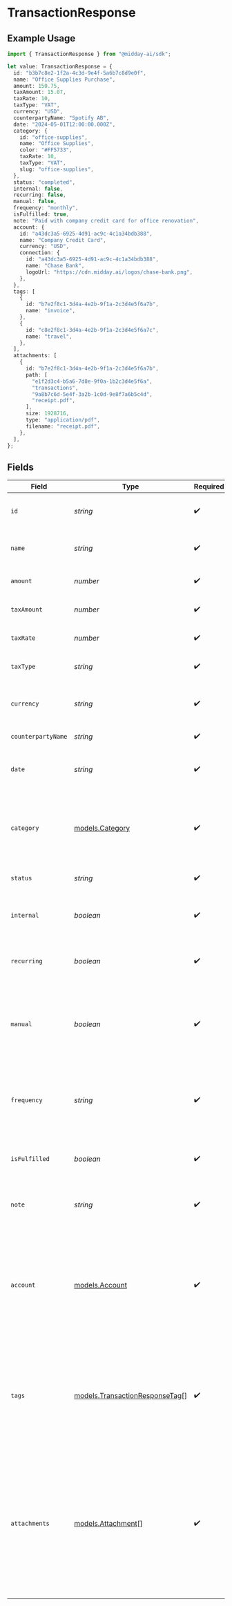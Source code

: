 # TransactionResponse

## Example Usage

```typescript
import { TransactionResponse } from "@midday-ai/sdk";

let value: TransactionResponse = {
  id: "b3b7c8e2-1f2a-4c3d-9e4f-5a6b7c8d9e0f",
  name: "Office Supplies Purchase",
  amount: 150.75,
  taxAmount: 15.07,
  taxRate: 10,
  taxType: "VAT",
  currency: "USD",
  counterpartyName: "Spotify AB",
  date: "2024-05-01T12:00:00.000Z",
  category: {
    id: "office-supplies",
    name: "Office Supplies",
    color: "#FF5733",
    taxRate: 10,
    taxType: "VAT",
    slug: "office-supplies",
  },
  status: "completed",
  internal: false,
  recurring: false,
  manual: false,
  frequency: "monthly",
  isFulfilled: true,
  note: "Paid with company credit card for office renovation",
  account: {
    id: "a43dc3a5-6925-4d91-ac9c-4c1a34bdb388",
    name: "Company Credit Card",
    currency: "USD",
    connection: {
      id: "a43dc3a5-6925-4d91-ac9c-4c1a34bdb388",
      name: "Chase Bank",
      logoUrl: "https://cdn.midday.ai/logos/chase-bank.png",
    },
  },
  tags: [
    {
      id: "b7e2f8c1-3d4a-4e2b-9f1a-2c3d4e5f6a7b",
      name: "invoice",
    },
    {
      id: "c8e2f8c1-3d4a-4e2b-9f1a-2c3d4e5f6a7c",
      name: "travel",
    },
  ],
  attachments: [
    {
      id: "b7e2f8c1-3d4a-4e2b-9f1a-2c3d4e5f6a7b",
      path: [
        "e1f2d3c4-b5a6-7d8e-9f0a-1b2c3d4e5f6a",
        "transactions",
        "9a8b7c6d-5e4f-3a2b-1c0d-9e8f7a6b5c4d",
        "receipt.pdf",
      ],
      size: 1928716,
      type: "application/pdf",
      filename: "receipt.pdf",
    },
  ],
};
```

## Fields

| Field                                                                                                                                                                                                                                                  | Type                                                                                                                                                                                                                                                   | Required                                                                                                                                                                                                                                               | Description                                                                                                                                                                                                                                            | Example                                                                                                                                                                                                                                                |
| ------------------------------------------------------------------------------------------------------------------------------------------------------------------------------------------------------------------------------------------------------ | ------------------------------------------------------------------------------------------------------------------------------------------------------------------------------------------------------------------------------------------------------ | ------------------------------------------------------------------------------------------------------------------------------------------------------------------------------------------------------------------------------------------------------ | ------------------------------------------------------------------------------------------------------------------------------------------------------------------------------------------------------------------------------------------------------ | ------------------------------------------------------------------------------------------------------------------------------------------------------------------------------------------------------------------------------------------------------ |
| `id`                                                                                                                                                                                                                                                   | *string*                                                                                                                                                                                                                                               | :heavy_check_mark:                                                                                                                                                                                                                                     | Unique identifier of the transaction                                                                                                                                                                                                                   | b3b7c8e2-1f2a-4c3d-9e4f-5a6b7c8d9e0f                                                                                                                                                                                                                   |
| `name`                                                                                                                                                                                                                                                 | *string*                                                                                                                                                                                                                                               | :heavy_check_mark:                                                                                                                                                                                                                                     | Name or description of the transaction                                                                                                                                                                                                                 | Office Supplies Purchase                                                                                                                                                                                                                               |
| `amount`                                                                                                                                                                                                                                               | *number*                                                                                                                                                                                                                                               | :heavy_check_mark:                                                                                                                                                                                                                                     | Monetary amount of the transaction                                                                                                                                                                                                                     | 150.75                                                                                                                                                                                                                                                 |
| `taxAmount`                                                                                                                                                                                                                                            | *number*                                                                                                                                                                                                                                               | :heavy_check_mark:                                                                                                                                                                                                                                     | Tax amount of the transaction                                                                                                                                                                                                                          | 15.07                                                                                                                                                                                                                                                  |
| `taxRate`                                                                                                                                                                                                                                              | *number*                                                                                                                                                                                                                                               | :heavy_check_mark:                                                                                                                                                                                                                                     | Tax rate of the transaction                                                                                                                                                                                                                            | 10                                                                                                                                                                                                                                                     |
| `taxType`                                                                                                                                                                                                                                              | *string*                                                                                                                                                                                                                                               | :heavy_check_mark:                                                                                                                                                                                                                                     | Tax type of the transaction                                                                                                                                                                                                                            | VAT                                                                                                                                                                                                                                                    |
| `currency`                                                                                                                                                                                                                                             | *string*                                                                                                                                                                                                                                               | :heavy_check_mark:                                                                                                                                                                                                                                     | Currency code of the transaction in ISO 4217 format                                                                                                                                                                                                    | USD                                                                                                                                                                                                                                                    |
| `counterpartyName`                                                                                                                                                                                                                                     | *string*                                                                                                                                                                                                                                               | :heavy_check_mark:                                                                                                                                                                                                                                     | Name of the counterparty                                                                                                                                                                                                                               | Spotify AB                                                                                                                                                                                                                                             |
| `date`                                                                                                                                                                                                                                                 | *string*                                                                                                                                                                                                                                               | :heavy_check_mark:                                                                                                                                                                                                                                     | Date and time of the transaction in ISO 8601 format                                                                                                                                                                                                    | 2024-05-01T12:00:00.000Z                                                                                                                                                                                                                               |
| `category`                                                                                                                                                                                                                                             | [models.Category](../models/category.md)                                                                                                                                                                                                               | :heavy_check_mark:                                                                                                                                                                                                                                     | Category information assigned to the transaction for organization                                                                                                                                                                                      | {<br/>"id": "office-supplies",<br/>"name": "Office Supplies",<br/>"color": "#FF5733",<br/>"slug": "office-supplies",<br/>"taxRate": 10,<br/>"taxType": "VAT"<br/>}                                                                                     |
| `status`                                                                                                                                                                                                                                               | *string*                                                                                                                                                                                                                                               | :heavy_check_mark:                                                                                                                                                                                                                                     | Current status of the transaction                                                                                                                                                                                                                      | completed                                                                                                                                                                                                                                              |
| `internal`                                                                                                                                                                                                                                             | *boolean*                                                                                                                                                                                                                                              | :heavy_check_mark:                                                                                                                                                                                                                                     | Whether the transaction is internal (between own accounts)                                                                                                                                                                                             | false                                                                                                                                                                                                                                                  |
| `recurring`                                                                                                                                                                                                                                            | *boolean*                                                                                                                                                                                                                                              | :heavy_check_mark:                                                                                                                                                                                                                                     | Whether the transaction is part of a recurring series                                                                                                                                                                                                  | false                                                                                                                                                                                                                                                  |
| `manual`                                                                                                                                                                                                                                               | *boolean*                                                                                                                                                                                                                                              | :heavy_check_mark:                                                                                                                                                                                                                                     | Whether the transaction was created manually (via API/form) rather than imported from bank connections                                                                                                                                                 | false                                                                                                                                                                                                                                                  |
| `frequency`                                                                                                                                                                                                                                            | *string*                                                                                                                                                                                                                                               | :heavy_check_mark:                                                                                                                                                                                                                                     | Frequency of the recurring transaction if applicable (weekly, monthly, annually, irregular)                                                                                                                                                            | monthly                                                                                                                                                                                                                                                |
| `isFulfilled`                                                                                                                                                                                                                                          | *boolean*                                                                                                                                                                                                                                              | :heavy_check_mark:                                                                                                                                                                                                                                     | Whether the transaction has been fulfilled or processed                                                                                                                                                                                                | true                                                                                                                                                                                                                                                   |
| `note`                                                                                                                                                                                                                                                 | *string*                                                                                                                                                                                                                                               | :heavy_check_mark:                                                                                                                                                                                                                                     | Optional note or memo attached to the transaction                                                                                                                                                                                                      | Paid with company credit card for office renovation                                                                                                                                                                                                    |
| `account`                                                                                                                                                                                                                                              | [models.Account](../models/account.md)                                                                                                                                                                                                                 | :heavy_check_mark:                                                                                                                                                                                                                                     | Bank account information associated with the transaction                                                                                                                                                                                               | {<br/>"id": "a43dc3a5-6925-4d91-ac9c-4c1a34bdb388",<br/>"name": "Company Credit Card",<br/>"currency": "USD",<br/>"connection": {<br/>"id": "a43dc3a5-6925-4d91-ac9c-4c1a34bdb388",<br/>"name": "Chase Bank",<br/>"logoUrl": "https://cdn.midday.ai/logos/chase-bank.png"<br/>}<br/>} |
| `tags`                                                                                                                                                                                                                                                 | [models.TransactionResponseTag](../models/transactionresponsetag.md)[]                                                                                                                                                                                 | :heavy_check_mark:                                                                                                                                                                                                                                     | Array of tags associated with the transaction for categorization and filtering                                                                                                                                                                         | [<br/>{<br/>"id": "b7e2f8c1-3d4a-4e2b-9f1a-2c3d4e5f6a7b",<br/>"name": "invoice"<br/>},<br/>{<br/>"id": "c8e2f8c1-3d4a-4e2b-9f1a-2c3d4e5f6a7c",<br/>"name": "travel"<br/>}<br/>]                                                                        |
| `attachments`                                                                                                                                                                                                                                          | [models.Attachment](../models/attachment.md)[]                                                                                                                                                                                                         | :heavy_check_mark:                                                                                                                                                                                                                                     | Array of file attachments associated with the transaction (receipts, invoices, etc.)                                                                                                                                                                   | [<br/>{<br/>"id": "b7e2f8c1-3d4a-4e2b-9f1a-2c3d4e5f6a7b",<br/>"path": [<br/>"e1f2d3c4-b5a6-7d8e-9f0a-1b2c3d4e5f6a",<br/>"transactions",<br/>"9a8b7c6d-5e4f-3a2b-1c0d-9e8f7a6b5c4d",<br/>"receipt.pdf"<br/>],<br/>"size": 1928716,<br/>"type": "application/pdf",<br/>"filename": "receipt.pdf"<br/>}<br/>] |